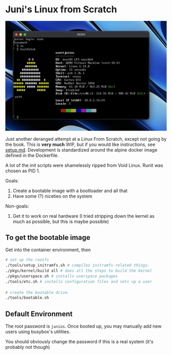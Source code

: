 # Juni's Linux from Scratch

![screenshot](./fastfetch.png)

Just another deranged attempt at a Linux From Scratch, except not going by the
book. This is **very much** WIP, but if you would like instructions, see
[setup.md](./setup.md). Development is standardized around the alpine docker
image defined in the Dockerfile.

A lot of the init scripts were shamelessly ripped from Void Linux. Runit was
chosen as PID 1.

Goals:

1. Create a bootable image with a bootloader and all that
2. Have some (?) niceties on the system

Non-goals:

1. Get it to work on real hardware (I tried stripping down the kernel as much
   as possible, but this is maybe possible)

## To get the bootable image

Get into the container environment, then
```sh
# set up the rootfs
./tools/setup_initramfs.sh # compiles initramfs-related things.
./pkgs/kernel/build all # does all the steps to build the kernel
./pkgs/userspace.sh # installs userspace packages
./tools/etc.sh # installs configuration files and sets up a user

# create the bootable drive.
./tools/bootable.sh
```

## Default Environment

The root password is `junios`. Once booted up, you may manually add new users
using busybox's utilities.

You should obviously change the password if this is a real system (it's probably
not though)
